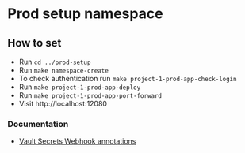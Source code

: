 # Prod setup namespace

## How to set

- Run `cd ../prod-setup`
- Run `make namespace-create`
- To check authentication run `make project-1-prod-app-check-login`
- Run `make project-1-prod-app-deploy`
- Run `make project-1-prod-app-port-forward`
- Visit http://localhost:12080

### Documentation
<!-- - https://learn.hashicorp.com/tutorials/vault/agent-kubernetes -->

- [Vault Secrets Webhook annotations](https://banzaicloud.com/docs/bank-vaults/mutating-webhook/annotations/)